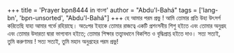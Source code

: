 +++
title = 'Prayer bpn8444 in বাংলা'
author = "Abdu'l-Bahá"
tags = ['lang-bn', 'bpn-unsorted', "Abdu'l-Bahá"]
+++
হে আমার পরম প্রভু ! আমি তোমার প্রতি উহা উৎসর্গ করিতেছি যাহা আমার গর্ভে রহিয়াছে। অতঃপর ইহাকে তোমার রাজত্বে একটি প্রশংসনীয় শিশু হইতে এবং তোমার অনুগ্রহ এবং তোমার উদারতা দ্বারা ভাগ্যবান হইতে; তোমার শিক্ষার তত্ত্বাবধানে বিকশিত ও বৃদ্ধিপ্রাপ্ত হইতে দাও। সত্য সত্যই, তুমি করুণাময় ! সত্য সত্যই, তুমি মহান অনুগ্রহের পরম প্রভু!
